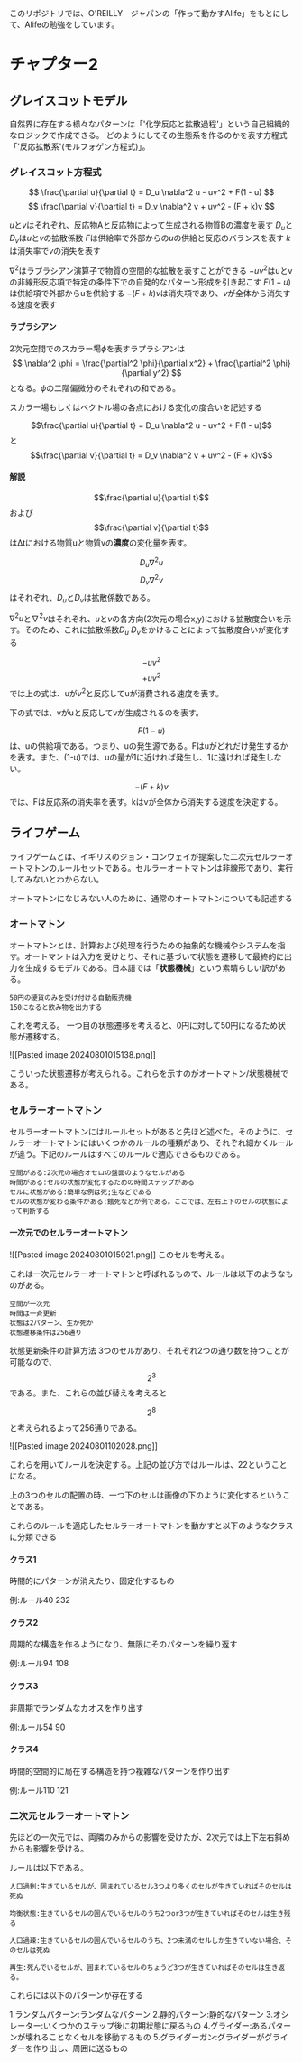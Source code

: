 このリポジトリでは、O'REILLY　ジャパンの「作って動かすAlife」をもとにして、Alifeの勉強をしています。

# チャプター2
## グレイスコットモデル
自然界に存在する様々なパターンは「'化学反応と拡散過程'」という自己組織的なロジックで作成できる。
どのようにしてその生態系を作るのかを表す方程式「'反応拡散系'(モルフォゲン方程式)」。

### グレイスコット方程式
$$
\frac{\partial u}{\partial t} = D_u \nabla^2 u - uv^2 + F(1 - u)
$$
$$
\frac{\partial v}{\partial t} = D_v \nabla^2 v + uv^2 - (F + k)v
$$

$u$と$v$はそれぞれ、反応物Aと反応物によって生成される物質Bの濃度を表す
$D_u$と$D_v$は$u$と$v$の拡散係数
$F$は供給率で外部からの$u$の供給と反応のバランスを表す
$k$は消失率で$v$の消失を表す

$\nabla^2$はラプラシアン演算子で物質の空間的な拡散を表すことができる
$-uv^2$はuとvの非線形反応項で特定の条件下での自発的なパターン形成を引き起こす
$F(1-u)$は供給項で外部からuを供給する
$-(F+k)v$は消失項であり、$v$が全体から消失する速度を表す

#### ラプラシアン
2次元空間でのスカラー場$\phi$を表すラプラシアンは
$$
\nabla^2 \phi = \frac{\partial^2 \phi}{\partial x^2} + \frac{\partial^2 \phi}{\partial y^2}
$$
となる。$\phi$の二階偏微分のそれぞれの和である。


スカラー場もしくはベクトル場の各点における変化の度合いを記述する


$$\frac{\partial u}{\partial t} = D_u \nabla^2 u - uv^2 + F(1 - u)$$
と
$$\frac{\partial v}{\partial t} = D_v \nabla^2 v + uv^2 - (F + k)v$$
#### 解説

$$\frac{\partial u}{\partial t}$$
および
$$\frac{\partial v}{\partial t}$$
はΔtにおける物質uと物質vの**濃度**の変化量を表す。

$$D_u \nabla^2 u$$
$$D_v \nabla^2 v$$
はそれぞれ、$D_u$と$D_v$は拡散係数である。

$\nabla^2 u$と$\nabla^2 v$はそれぞれ、$u$と$v$の各方向(2次元の場合x,y)における拡散度合いを示す。そのため、これに拡散係数$D_u$ $D_v$をかけることによって拡散度合いが変化する

$$-uv^2$$
$$+uv^2$$
では上の式は、uが$v^2$と反応してuが消費される速度を表す。

下の式では、vがuと反応してvが生成されるのを表す。



$$F(1-u)$$は、uの供給項である。つまり、uの発生源である。Fはuがどれだけ発生するかを表す。また、(1-u)では、uの量が1に近ければ発生し、1に遠ければ発生しない。

$$-(F+k)v$$
では、Fは反応系の消失率を表す。kはvが全体から消失する速度を決定する。

## ライフゲーム
ライフゲームとは、イギリスのジョン・コンウェイが提案した二次元セルラーオートマトンのルールセットである。セルラーオートマトンは非線形であり、実行してみないとわからない。

オートマトンになじみない人のために、通常のオートマトンについても記述する

### オートマトン
オートマトンとは、計算および処理を行うための抽象的な機械やシステムを指す。オートマントは入力を受けとり、それに基づいて状態を遷移して最終的に出力を生成するモデルである。日本語では「**状態機械**」という素晴らしい訳がある。



	50円の硬貨のみを受け付ける自動販売機
	150になると飲み物を出力する

これを考える。
一つ目の状態遷移を考えると、0円に対して50円になるため状態が遷移する。

![[Pasted image 20240801015138.png]]

こういった状態遷移が考えられる。これらを示すのがオートマトン/状態機械である。


### セルラーオートマトン
セルラーオートマトンにはルールセットがあると先ほど述べた。そのように、セルラーオートマトンにはいくつかのルールの種類があり、それぞれ細かくルールが違う。下記のルールはすべてのルールで適応できるものである。

	空間がある:2次元の場合オセロの盤面のようなセルがある
	時間がある:セルの状態が変化するための時間ステップがある
	セルに状態がある:簡単な例は死;生などである
	セルの状態が変わる条件がある:餓死などが例である。ここでは、左右上下のセルの状態によって判断する


#### 一次元でのセルラーオートマトン

![[Pasted image 20240801015921.png]]
このセルを考える。

これは一次元セルラーオートマトンと呼ばれるもので、ルールは以下のようなものがある。

	空間が一次元
	時間は一斉更新
	状態は2パターン、生か死か
	状態遷移条件は256通り

状態更新条件の計算方法
3つのセルがあり、それぞれ2つの通り数を持つことが可能なので、
$$2^3$$
である。また、これらの並び替えを考えると

$$2^8$$
と考えられるよって256通りである。

![[Pasted image 20240801102028.png]]

これらを用いてルールを決定する。上記の並び方ではルールは、22ということになる。

上の3つのセルの配置の時、一つ下のセルは画像の下のように変化するということである。

これらのルールを適応したセルラーオートマトンを動かすと以下のようなクラスに分類できる

#### クラス1

時間的にパターンが消えたり、固定化するもの

例:ルール40 232

#### クラス2
周期的な構造を作るようになり、無限にそのパターンを繰り返す

例:ルール94 108

#### クラス3
非周期でランダムなカオスを作り出す

例:ルール54 90

#### クラス4
時間的空間的に局在する構造を持つ複雑なパターンを作り出す

例:ルール110 121

### 二次元セルラーオートマトン

先ほどの一次元では、両隣のみからの影響を受けたが、2次元では上下左右斜めからも影響を受ける。

ルールは以下である。

	人口過剰:生きているセルが、囲まれているセル3つより多くのセルが生きていればそのセルは死ぬ

	均衡状態:生きているセルの囲んでいるセルのうち2つor3つが生きていればそのセルは生き残る

	人口過疎:生きているセルの囲んでいるセルのうち、2つ未満のセルしか生きていない場合、そのセルは死ぬ

	再生:死んでいるセルが、囲まれているセルのちょうど3つが生きていればそのセルは生き返る。


これらには以下のパターンが存在する

1.ランダムパターン:ランダムなパターン
2.静的パターン:静的なパターン
3.オシレーター:いくつかのステップ後に初期状態に戻るもの
4.グライダー:あるパターンが壊れることなくセルを移動するもの
5.グライダーガン:グライダーがグライダーを作り出し、周囲に送るもの
